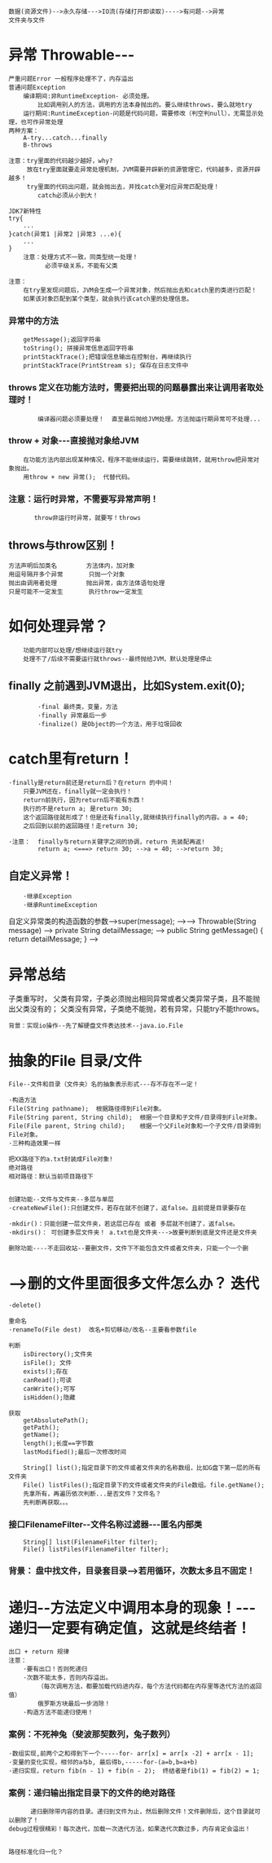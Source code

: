     数据(资源文件)-->永久存储--->IO流(存储打开即读取)---->有问题-->异常
    文件夹与文件
 
 
 
#   异常 Throwable---
    严重问题Error 一般程序处理不了，内存溢出
    普通问题Exception
        编译期间:非RuntimeException- 必须处理。
            比如调用别人的方法，调用的方法本身抛出的。要么继续throws，要么就地try
        运行期间:RuntimeException-问题是代码问题，需要修改（判空判null），无需显示处理，也可作异常处理
    两种方案：
        A-try...catch...finally
        B-throws 
    
    注意：try里面的代码越少越好，why?
         放在try里面就要走异常处理机制，JVM需要开辟新的资源管理它，代码越多，资源开辟越多！
         try里面的代码出问题，就会抛出去，并找catch里对应异常匹配处理！
            catch必须从小到大！
         
    JDK7新特性
    try{
        ...
    }catch(异常1 |异常2 |异常3 ...e){
        ...
    }     
        注意：处理方式不一致，同类型统一处理！
              必须平级关系，不能有父类
        
    注意：
        在try里发现问题后，JVM会生成一个异常对象，然后抛出去和catch里的类进行匹配！
        如果该对象匹配到某个类型，就会执行该catch里的处理信息。
### 异常中的方法   
    
        getMessage();返回字符串
        toString(); 拼接异常信息返回字符串
        printStackTrace();把错误信息输出在控制台，再继续执行
        printStackTrace(PrintStream s); 保存在日志文件中
        
### throws 定义在功能方法时，需要把出现的问题暴露出来让调用者取处理时！
            编译器问题必须要处理！  直至最后抛给JVM处理。方法抛运行期异常可不处理...
             
###  throw + 对象---直接抛对象给JVM
        在功能方法内部出现某种情况，程序不能继续运行，需要继续跳转，就用throw把异常对象抛出。
        用throw + new 异常();  代替代码。  
                 
###  注意：运行时异常，不需要写异常声明！
           throw非运行时异常，就要写！throws       
      
##     throws与throw区别！
    方法声明后加类名        方法体内，加对象
    用逗号隔开多个异常       只抛一个对象
    抛出由调用者处理        抛出异常，由方法体语句处理
    只是可能不一定发生       执行throw一定发生
     
#   如何处理异常？
        功能内部可以处理/想继续运行就try
        处理不了/后续不需要运行就throws--最终抛给JVM，默认处理是停止
        
## finally 之前遇到JVM退出，比如System.exit(0);
            ·final 最终类，变量，方法
            ·finally 异常最后一步
            ·finalize() 是Object的一个方法，用于垃圾回收
      
#  catch里有return！
    ·finally是return前还是return后？在return 的中间！
        只要JVM还在，finally就一定会执行！
        return前执行，因为return后不能有东西！        
        执行的不是return a; 是return 30;
        这个返回路径就形成了！但是还有finally,就继续执行finally的内容。a = 40;
        之后回到以前的返回路径！走return 30;
        
    ·注意：  finally与return关键字之间的协调，return 先装配再返!       
            return a; <===> return 30; -->a = 40; -->return 30;
 
## 自定义异常！ 
        ·继承Exception
        ·继承RuntimeException
   自定义异常类的构造函数的参数-->super(message); -->--> Throwable(String message)
   --> private String detailMessage; 
   -->
    public String getMessage() {
        return detailMessage;
    }
   --> 
   
# 异常总结
   子类重写时，
   父类有异常，子类必须抛出相同异常或者父类异常子类，且不能抛出父类没有的；
   父类没有异常，子类绝不能抛，若有异常，只能try不能throws。
   
   
        
    背景：实现io操作--先了解硬盘文件表达技术--java.io.File
#   抽象的File    目录/文件
    File--文件和目录（文件夹）名的抽象表示形式---存不存在不一定！
    
    ·构造方法
    File(String pathname);  根据路径得到File对象。
    File(String parent, String child);  根据一个目录和子文件/目录得到File对象。  
    File(File parent, String child);    根据一个父File对象和一个子文件/目录得到File对象。
    ·三种构造效果一样
    
    把XX路径下的a.txt封装成File对象!
    绝对路径
    相对路径：默认当前项目路径下
    
    
    创建功能--文件与文件夹--多层与单层
    ·createNewFile():只创建文件，若存在就不创建了，返false。且前提是目录要存在
    
    ·mkdir()：只能创建一层文件夹，若这层已存在 或者 多层就不创建了，返false。
    ·mkdirs()： 可创建多层文件夹！ a.txt也是文件夹--->故要判断到底是文件还是文件夹
    
    删除功能----不走回收站--要删文件，文件下不能包含文件或者文件夹，只能一个一个删
#        -->删的文件里面很多文件怎么办？ 迭代
    ·delete()
    
    重命名
    ·renameTo(File dest)  改名+剪切移动/改名--主要看参数file  
    
    判断
        isDirectory();文件夹
        isFile(); 文件
        exists();存在
        canRead();可读
        canWrite();可写
        isHidden();隐藏
        
    获取
        getAbsolutePath();
        getPath();
        getName();
        length();长度==字节数
        lastModified();最后一次修改时间
        
        String[] list();指定目录下的文件或者文件夹的名称数组，比如G盘下第一层的所有文件夹
        File() listFiles();指定目录下的文件或者文件夹的File数组。file.getName();
        先拿所有，再遍历依次判断...是否文件？文件名？
        先判断再获取。。。
        
###   接口FilenameFilter--文件名称过滤器---匿名内部类
        String[] list(FilenameFilter filter);
        File() listFiles(FilenameFilter filter);      
    

###    背景： 盘中找文件，目录套目录-->若用循环，次数太多且不固定！
#   递归--方法定义中调用本身的现象！---递归一定要有确定值，这就是终结者！
    出口 + return 规律
    注意：
        ·要有出口！否则死递归
        ·次数不能太多，否则内存溢出。
            （每次调用方法，都要加载代码进内存，每个方法代码都在内存里等迭代方法的返回值）
            俄罗斯方块最后一步消除！
        ·构造方法不能递归使用！

###   案例：不死神兔（斐波那契数列，兔子数列）
    ·数组实现,前两个之和得到下一个-----for- arr[x] = arr[x -2] + arr[x - 1];
    ·变量的变化实现，相邻的a与b, 最后得b,-----for-(a=b,b=a+b)
    ·递归实现，return fib(n - 1) + fib(n - 2);  终结者是fib(1) = fib(2) = 1;
    

### 案例：递归输出指定目录下的文件的绝对路径
          递归删除带内容的目录。递归到文件为止，然后删除文件！文件删除后，这个目录就可以删除了！
    debug过程很精彩！每次迭代，加载一次迭代方法，如果迭代次数过多，内存肯定会溢出！     
          

    路径标准化归一化？






